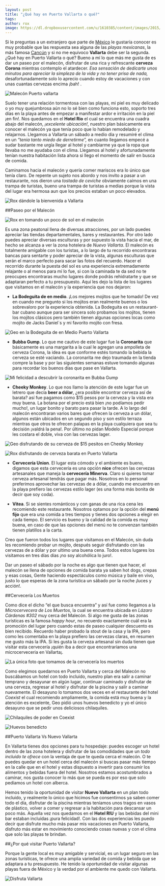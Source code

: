 ```yaml
---
layout: post
title: "¿Qué hay en Puerto Vallarta o qué?"
tags: 
author: rox
image: https://dl.dropboxusercontent.com/u/1610385/content/images/2015/02/unnamed.jpg
---
```

Si le preguntas a un extranjero que parte de [México](/tag/mexico) le gustaría conocer es muy probable que las respuesta sea alguna de las *playas mexicanas*, la más famosa [Cancún](/tag/cancun) y si no me equivoco **Vallarta** debe ser la segunda.  ¿Qué hay en Puerto Vallarta o qué? Bueno a mí lo que más me gusta de es dar un paseo por el malecón, disfrutar de una rica y  refrescante **cerveza Corona** mientras contemplo el atardecer. *Esa sensación de dedicarte unos minutos para apreciar la simpleza de la vida y no tener prisa de nada,* desafortunadamente solo lo aprecio cuando estoy de vacaciones y con unas cuantas cervezas encima ¡bah! . 

![Malecón Puerto vallarta](https://dl.dropboxusercontent.com/u/1610385/content/images/2015/02/2013-06-02-18-05-53.jpg)

Suelo tener una  relación tormentosa con las playas, mi piel es muy delicado o yo muy quejumbrosa aún no lo sé bien como funciona esto, soporto  tres días en la playa antes de empezar a manifestar ardor e irritación en la piel ¡en fin!.  Nos quedamos en el **Hotel Rio** el cual se encuentra una cuadra abajo del malecón, *¡excelente ubicación!*, nuestro plan básicamente era conocer el malecón ya que tenía poco que lo habían remodelado y relajarnos. Llegamos a Vallarta un sábado a medio día y resumiré el clima en un *“tenia tanto miedo de derretirme”,* en cuanto llegamos empecé a sudar bastante me urgía llegar al hotel y cambiarme ya que la ropa  que llevaba no me ayudaba con el clima. Llegamos al hotel y afortunadamente tenían nuestra habitación lista ahora si llego el momento de salir en busca de comida.

Caminamos hacia el malecón y quería comer mariscos era lo único que tenía claro. De repente un sujeto nos abordo y nos invito a pasar a un restaurante, nos dieron una *tostada de ceviche* obviamente caímos  en una trampa de turistas, bueno una trampa de turistas a medias porque la vista del lugar era hermosa aun que los precios estaban un poco elevados. 

![Rox dándole la bienvenida a Vallarta](https://dl.dropboxusercontent.com/u/1610385/content/images/2015/02/2013-06-01-13-13-35.jpg)

##Paseo por el Malecón

![Rox en tomando un poco de sol en el malecón](https://dl.dropboxusercontent.com/u/1610385/content/images/2015/02/2013-06-01-15-27-59.jpg)

Es una zona peatonal llena de diversas atracciones, por un lado puedes apreciar las tiendas departamentales, bares y restaurantes.  Por otro lado puedes apreciar diversas esculturas y por supuesto la vista hacia el mar, de hecho se alcanza a ver la zona hotelera de *Nuevo Vallarta*. El malecón es totalmente amigable con los turistas, a lo largo de tu recorrido encontraras bancas para sentarte y poder apreciar de la vista, algunas esculturas que serán el marco perfecto para sacar las fotos del recuerdo. Hacer el recorrido durante la puesta del sol es una experiencia extremadamente relajante o al menos para mí lo fue, si con la caminada te da sed no te preocupes encontraras mucho lugares donde podrás rehidratarte y que se adaptaran perfecto a tu presupuesto. Aquí les dejo la lista de los lugares que visitamos en el malecón y la experiencia que nos dejaron:

* **La Bodeguita de en medio**. ¡Los mejores mojitos que he tomado! De vez en cuando me pregunto si los mojitos eran realmente buenos o los sobrevaloro por la experiencia obtenida. La Bodeguita es un restaurant-bar cubano aunque para ser sincera solo probamos los mojitos, tienen los mojitos clásicos pero también tienen algunas opciones locas como mojito de Jacks Daniel´s y mi favorito mojito con fresa.

![Geo en la Bodeguita de en Medio Puerto Vallarta](https://dl.dropboxusercontent.com/u/1610385/content/images/2015/02/2013-06-01-18-10-54.jpg)

* **Bubba Gump**. Lo que me cautivo de este lugar fue la **Coronarita** que básicamente es una margarita a la cual le agregan una ampolleta de cerveza Corona, la idea es que conforme estés tomando la bebida la cerveza se esté vaciando. La coronarita me dejo traumada en la tienda compre la base y por las siguientes semanas estuve tomando algunas para recordar los buenos días que pase en Vallarta. 

![Mi felicidad a descubrir la coronarita en Bubba Gump](https://dl.dropboxusercontent.com/u/1610385/content/images/2015/02/2013-06-02-14-39-10.jpg)

* **Cheeky Monkey**. Lo que nos llamo la atención de este lugar fue un letrero que decía **beer a dólar**, ¿era posible encontrar cerveza así de barata? así fue pagamos como $15 pesos por la cerveza y la vista era muy buena. La botana por el precio está bien ¡no podíamos pedir mucho!,  un lugar bonito y barato para pasar la tarde. A lo largo del malecón encontraran varios bares que ofrecen la cerveza a un dólar, algunos están ubicados en un segundo piso y son estilo terraza mientras que otros te ofrecen palapas en la playa cualquiera que sea tu decisión  ¡valdrá la pena!. Por último no pidan Modelo Especial porque les costara el doble, viva con las cervezas lager.

![Geo disfrutando de su cerveza de $15 pesitos en Cheeky Monkey](https://dl.dropboxusercontent.com/u/1610385/content/images/2015/02/2013-06-03-12-06-45.jpg)

![Rox disfrutando de cerveza barata en Puerto Vallarta](https://dl.dropboxusercontent.com/u/1610385/content/images/2015/02/2013-06-02-11-22-24.jpg)

* **Cervecería Union**. El lugar esta cómodo y el ambiente es bueno, digamos que esta cervecería es una opción **nice** ofrecen las cervezas artesanales que maneja la **cervecería Minerva**. Claro si quieres tomar cerveza artesanal tendrás que pagar más. Nosotros en lo personal preferimos aprovechar las cervezas de a dólar, cuando me encuentro en la playa prefiero las cervezas estilo lager (es una forma más bonita de decir que soy coda).

* **Vitea**. Si se sientes románticos y con ganas de una rica cena les recomiendo este restaurante. Nosotros optamos por la opción del **menú fijo** que era una comida a tres tiempos y tienes dos opciones a elegir en cada tiempo. El servicio es bueno y la calidad de la comida es muy buena, en caso de que las opciones del menú no te convenzan también tienen platillos a la carta.

Creo que fueron todos los lugares que visitamos en el Malecón, sin duda les recomiendo probar un mojito, después seguir disfrutando con las cervezas de a dólar y por ultimo una buena cena. Todos estos lugares los visitamos en tres días días ¡no soy alcohólica lo juro!.

Dar un paseo el sábado por la noche es algo que tienen que hacer, el malecón se llena de opciones de comida barata ya saben hot dogs, crepas y esas cosas, Gente haciendo espectáculos como música y baile en vivo, justo lo que esperas de la zona turística un sábado por la noche ¡luces y acción!.

##Cervecería Los Muertos

Como dice el dicho “el que busca encuentra” y así fue como llegamos a la *Microcervecera de Los Muertos*,  la cual se encuentra ubicada en *Lázaro Cárdenas #302* muy cerca del Malecón. Si algo me gusta de las zonas turísticas es la famosa *happy hour*, no recuerdo exactamente cuál era la promoción del lugar pero cuando estas de paseo cualquier descuento es bien recibido. Recuerdo haber probado la stout de la casa y la IPA, pero como les comentaba en la playa prefiero las cervezas claras, en resumen me gusto más la IPA. Si les gusta la cerveza artesanal sin duda tienen que visitar esta cervecería ¡quién iba a decir que encontraríamos una microcerveceria en Vallarta¡.

![La única foto que tomamos de la cervecería los muertos](https://dl.dropboxusercontent.com/u/1610385/content/images/2015/02/2013-06-01-15-51-22.jpg)

Como elegimos quedarnos en Puerto Vallarta y cerca del Malecón no buscábamos un hotel con todo incluido, nuestro plan era salir a caminar temprano y desayunar en algún lugar, continuar caminado y disfrutar de una cerveza, regresar al hotel y disfrutar de la piscina y salir a caminar nuevamente. El desayuno lo tomamos dos veces en el restaurante del hotel *Coexist* el cual recomiendo ampliamente, la comida está muy buena y la atención es excelente, Geo pidió unos huevos benedicto y yo el único desayuno que se pedir unos deliciosos chilaquiles.

![Chilaquiles de poder en Coexist](https://dl.dropboxusercontent.com/u/1610385/content/images/2015/02/2013-06-02-09-50-36.jpg)

![Huevos benedicto](https://dl.dropboxusercontent.com/u/1610385/content/images/2015/02/2013-06-02-09-49-51.jpg)

##Puerto Vallarta Vs Nuevo Vallarta

En Vallarta tienes dos opciones para tu hospedaje: puedes escoger un hotel dentro de las zona hotelera y disfrutar de las comodidades que un *todo incluido te ofrece* con la ventaja de que te queda cerca el malecón. O te puedes quedar en un hotel cerca del malecón si buscas pasar más tiempo en la calle que en el hotel y estas dispuesto a invertir para consumir los alimentos y bebidas fuera del hotel. Nosotros estamos acostumbrados a caminar, nos gusta conocer lo más que se pueda es por eso que solo pedíamos un hotel con alberca.

Hemos tenido la oportunidad de visitar **Nuevo Vallarta** en un plan todo incluido, y realmente lo único que hicimos fue consentirnos ya saben comer todo el día, disfrutar de la piscina mientras teníamos unos tragos en vasos de plástico, volver a comer y regresar a la habitación para descansar un poco más. Aquella vez nos quedamos en el **Hotel RIU** y las bebidas del mini bar estaban incluidas ¡pura felicidad!. Con las dos experiencias les puedo decir que disfrute mucho más pasar mis vacaciones en Puerto Vallarta, disfruto más estar en movimiento conociendo cosas nuevas y con el clima que solo las playas te brindan.

##¿Por qué visitar Puerto Vallarta?

Porque la gente local es muy amigable y servicial, es un lugar seguro en las zonas turísticas, te ofrece una amplia variedad de comida y bebida que se adaptara a tu presupuesto. He tenido la oportunidad de visitar algunas playas fuera de México y la verdad por el ambiente me quedo con Vallarta.

![Disfruta Vallarta](https://dl.dropboxusercontent.com/u/1610385/content/images/2015/02/2013-06-03-10-16-50-1.jpg)

